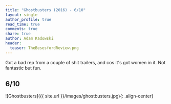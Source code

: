 ```yaml
---
title: "Ghostbusters (2016) - 6/10"
layout: single
author_profile: true
read_time: true
comments: true
share: true
author: Adam Kadowski
header:
  teaser: TheBesesfordReview.png
---
```


Got a bad rep from a couple of shit trailers, and cos it's got women in it. Not fantastic but fun.

## 6/10

![Ghostbusters]({{ site.url }}/images/ghostbusters.jpg){: .align-center}